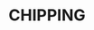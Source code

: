 ---
layout: product
title: "CHIPPING"
price: "300" 
desc: "Akrilna boja 17mL"
img_path: "/assets/img/A.MIG-0044.jpg"
brand: "AMMO"
available: true
special_offer: true
new: false
soon: false
cat: "020000"
subcat: "020100"
subsubcat: "020101"
sifra: "A.MIG-0044"
---
